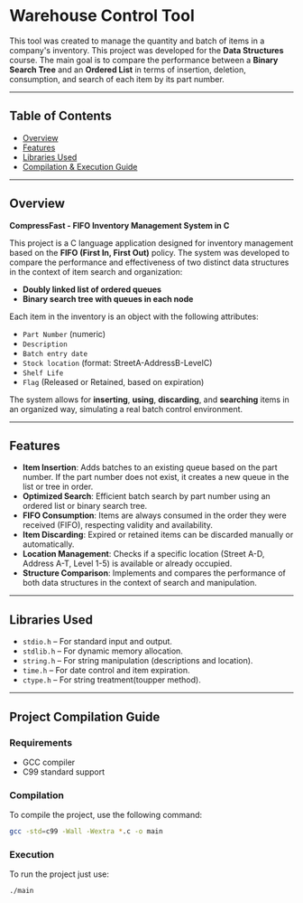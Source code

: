 # Warehouse Control Tool

This tool was created to manage the quantity and batch of items in a company's inventory. This project was developed for the **Data Structures** course. The main goal is to compare the performance between a **Binary Search Tree** and an **Ordered List** in terms of insertion, deletion, consumption, and search of each item by its part number.

---

## Table of Contents

- [Overview](#overview)
- [Features](#features)
- [Libraries Used](#libraries-used)
- [Compilation & Execution Guide](#project-compilation-guide)

---

## Overview

**CompressFast - FIFO Inventory Management System in C**

This project is a C language application designed for inventory management based on the **FIFO (First In, First Out)** policy. The system was developed to compare the performance and effectiveness of two distinct data structures in the context of item search and organization:

- **Doubly linked list of ordered queues**
- **Binary search tree with queues in each node**

Each item in the inventory is an object with the following attributes:

- `Part Number` (numeric)
- `Description`
- `Batch entry date`
- `Stock location` (format: StreetA-AddressB-LevelC)
- `Shelf Life`
- `Flag` (Released or Retained, based on expiration)

The system allows for **inserting**, **using**, **discarding**, and **searching** items in an organized way, simulating a real batch control environment.

---

## Features

- **Item Insertion**: Adds batches to an existing queue based on the part number. If the part number does not exist, it creates a new queue in the list or tree in order.
- **Optimized Search**: Efficient batch search by part number using an ordered list or binary search tree.
- **FIFO Consumption**: Items are always consumed in the order they were received (FIFO), respecting validity and availability.
- **Item Discarding**: Expired or retained items can be discarded manually or automatically.
- **Location Management**: Checks if a specific location (Street A-D, Address A-T, Level 1-5) is available or already occupied.
- **Structure Comparison**: Implements and compares the performance of both data structures in the context of search and manipulation.

---

## Libraries Used

- `stdio.h` – For standard input and output.
- `stdlib.h` – For dynamic memory allocation.
- `string.h` – For string manipulation (descriptions and location).
- `time.h` – For date control and item expiration.
- `ctype.h` – For string treatment(toupper method).

---

## Project Compilation Guide

### Requirements

- GCC compiler
- C99 standard support

### Compilation

To compile the project, use the following command:

```bash
gcc -std=c99 -Wall -Wextra *.c -o main
```

### Execution

To run the project just use:

```bash
./main
```
